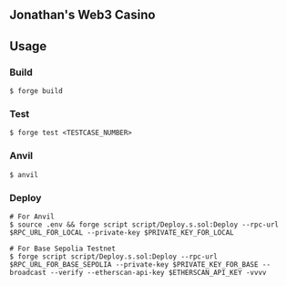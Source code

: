 ## Jonathan's Web3 Casino

## Usage

### Build

```shell
$ forge build
```

### Test

```shell
$ forge test <TESTCASE_NUMBER>
```

### Anvil

```shell
$ anvil
```

### Deploy

```shell
# For Anvil
$ source .env && forge script script/Deploy.s.sol:Deploy --rpc-url $RPC_URL_FOR_LOCAL --private-key $PRIVATE_KEY_FOR_LOCAL

# For Base Sepolia Testnet
$ forge script script/Deploy.s.sol:Deploy --rpc-url $RPC_URL_FOR_BASE_SEPOLIA --private-key $PRIVATE_KEY_FOR_BASE --broadcast --verify --etherscan-api-key $ETHERSCAN_API_KEY -vvvv

```